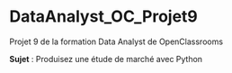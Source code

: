 # DataAnalyst_OC_Projet9
Projet 9 de la formation Data Analyst de OpenClassrooms

**Sujet** : Produisez une étude de marché avec Python
